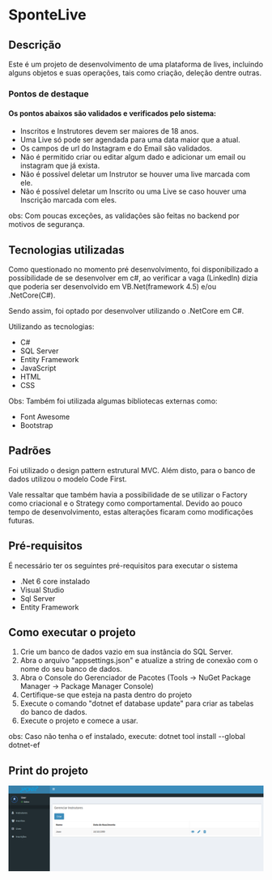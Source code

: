 ﻿# SponteLive


## Descrição

Este é um projeto de desenvolvimento de uma plataforma de lives, incluindo alguns objetos e suas operações, tais como criação, deleção dentre
outras.

### Pontos de destaque
#### Os pontos abaixos são validados e verificados pelo sistema:

- Inscritos e Instrutores devem ser maiores de 18 anos.
- Uma Live só pode ser agendada para uma data maior que a atual.
- Os campos de url do Instagram e do Email são validados.
- Não é permitido criar ou editar algum dado e adicionar um email ou instagram que já exista.
- Não é possível deletar um Instrutor se houver uma live marcada com ele.
- Não é possível deletar um Inscrito ou uma Live se caso houver uma Inscrição marcada com eles.

obs: Com poucas exceções, as validações são feitas no backend por motivos de segurança.

## Tecnologias utilizadas

Como questionado no momento pré desenvolvimento, foi disponibilizado a possibilidade de se desenvolver em c#, ao verificar a vaga (LinkedIn)
dizia que poderia ser desenvolvido em VB.Net(framework 4.5) e/ou .NetCore(C#).

Sendo assim, foi optado por desenvolver utilizando o .NetCore em C#.

Utilizando as tecnologias:

- C#
- SQL Server
- Entity Framework
- JavaScript
- HTML
- CSS

Obs: Também foi utilizada algumas bibliotecas externas como:

- Font Awesome
- Bootstrap

## Padrões

Foi utilizado o design pattern estrutural MVC. Além disto, para o banco de dados utilizou o modelo Code First.

Vale ressaltar que também havia a possibilidade de se utilizar o Factory como criacional e o Strategy como comportamental.
Devido ao pouco tempo de desenvolvimento, estas alterações ficaram como modificações futuras.

## Pré-requisitos

É necessário ter os seguintes pré-requisitos para executar o sistema

- .Net 6 core instalado
- Visual Studio
- Sql Server
- Entity Framework

## Como executar o projeto

1. Crie um banco de dados vazio em sua instância do SQL Server.
2. Abra o arquivo "appsettings.json" e atualize a string de conexão com o nome do seu banco de dados.
3. Abra o Console do Gerenciador de Pacotes (Tools -> NuGet Package Manager -> Package Manager Console)
4. Certifique-se que esteja na pasta dentro do projeto
5. Execute o comando "dotnet ef database update" para criar as tabelas do banco de dados.
6. Execute o projeto e comece a usar.

obs: Caso não tenha o ef instalado, execute: dotnet tool install --global dotnet-ef

## Print do projeto
![Print do projeto](https://github.com/ArildoMagno/SponteLive/blob/main/ImagesRepository/InstrutoresPage.png)
